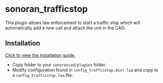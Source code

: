 # sonoran_trafficstop
This plugin allows law enforcement to start a traffic stop which will automatically add a new call and attach the unit in the CAD.

## Installation

[Click to view the installation guide.](https://info.sonorancad.com/integration-plugins/integration-plugins/available-plugins/traffic-stop)

- Copy folder to your `sonorancad/plugins` folder. 
- Modify configuration found in `config_trafficstop.dist.lua` and copy to a `config_trafficstop.lua` file.
